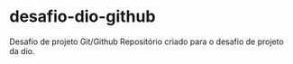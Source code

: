 # desafio-dio-github
Desafio de projeto Git/Github
Repositório criado para o desafio de projeto da dio.

